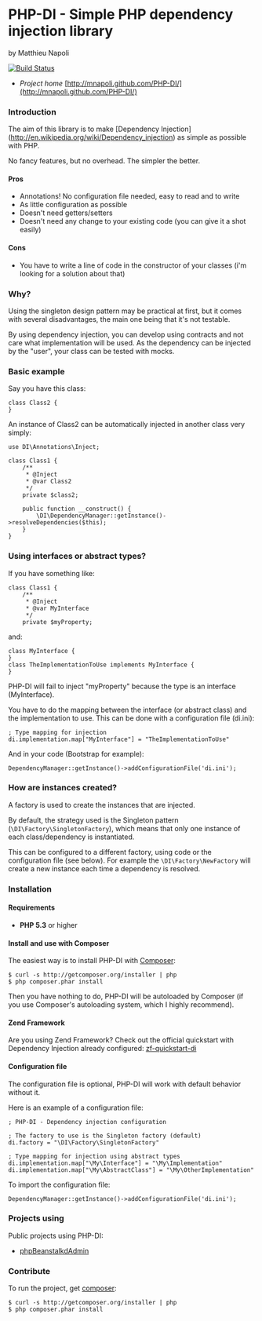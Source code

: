 # PHP-DI - Simple PHP dependency injection library
by Matthieu Napoli

[![Build Status](https://secure.travis-ci.org/mnapoli/PHP-DI.png)](http://travis-ci.org/mnapoli/PHP-DI)

* *Project home* [http://mnapoli.github.com/PHP-DI/](http://mnapoli.github.com/PHP-DI/)

### Introduction

The aim of this library is to make [Dependency Injection]
(http://en.wikipedia.org/wiki/Dependency_injection)
as simple as possible with PHP.

No fancy features, but no overhead. The simpler the better.

#### Pros

* Annotations! No configuration file needed, easy to read and to write
* As little configuration as possible
* Doesn't need getters/setters
* Doesn't need any change to your existing code (you can give it a shot easily)

#### Cons

* You have to write a line of code in the constructor of your classes
(i'm looking for a solution about that)

### Why?

Using the singleton design pattern may be practical at first, but it comes with several disadvantages,
the main one being that it's not testable.

By using dependency injection, you can develop using contracts and not care what implementation
will be used. As the dependency can be injected by the "user", your class can be tested with mocks.

### Basic example

Say you have this class:

    class Class2 {
    }

An instance of Class2 can be automatically injected in another class very simply:

    use DI\Annotations\Inject;

    class Class1 {
        /**
         * @Inject
         * @var Class2
         */
        private $class2;

        public function __construct() {
            \DI\DependencyManager::getInstance()->resolveDependencies($this);
        }
    }

### Using interfaces or abstract types?

If you have something like:

    class Class1 {
		/**
		 * @Inject
		 * @var MyInterface
		 */
		private $myProperty;

and:

    class MyInterface {
    }
	class TheImplementationToUse implements MyInterface {
	}

PHP-DI will fail to inject "myProperty" because the type is an interface (MyInterface).

You have to do the mapping between the interface (or abstract class) and the implementation to use.
This can be done with a configuration file (di.ini):

	; Type mapping for injection
	di.implementation.map["MyInterface"] = "TheImplementationToUse"

And in your code (Bootstrap for example):

	DependencyManager::getInstance()->addConfigurationFile('di.ini');

### How are instances created?

A factory is used to create the instances that are injected.

By default, the strategy used is the Singleton pattern (`\DI\Factory\SingletonFactory`),
which means that only one
instance of each class/dependency is instantiated.

This can be configured to a different factory, using code or the configuration file (see below).
For example the `\DI\Factory\NewFactory`
will create a new instance each time a dependency is resolved.


### Installation

#### Requirements

* __PHP 5.3__ or higher

#### Install and use with Composer

The easiest way is to install PHP-DI with [Composer](http://getcomposer.org/doc/00-intro.md):

    $ curl -s http://getcomposer.org/installer | php
	$ php composer.phar install

Then you have nothing to do, PHP-DI will be autoloaded by Composer
(if you use Composer's autoloading system, which I highly recommend).

#### Zend Framework

Are you using Zend Framework? Check out the official quickstart with
Dependency Injection already configured: [zf-quickstart-di](https://github.com/mnapoli/zf-quickstart-di)

#### Configuration file

The configuration file is optional, PHP-DI will work with default behavior without it.

Here is an example of a configuration file:

```
; PHP-DI - Dependency injection configuration

; The factory to use is the Singleton factory (default)
di.factory = "\DI\Factory\SingletonFactory"

; Type mapping for injection using abstract types
di.implementation.map["\My\Interface"] = "\My\Implementation"
di.implementation.map["\My\AbstractClass"] = "\My\OtherImplementation"
```

To import the configuration file:

```
DependencyManager::getInstance()->addConfigurationFile('di.ini');
```


### Projects using

Public projects using PHP-DI:
* [phpBeanstalkdAdmin](http://mnapoli.github.com/phpBeanstalkdAdmin/)


### Contribute

To run the project, get [composer](http://getcomposer.org/doc/00-intro.md):

    $ curl -s http://getcomposer.org/installer | php
	$ php composer.phar install
